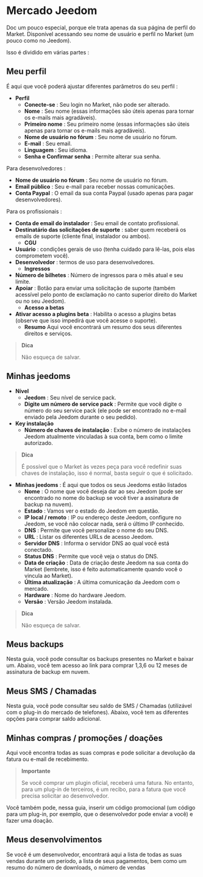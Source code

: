 # Mercado Jeedom


Doc um pouco especial, porque ele trata apenas da sua página de perfil do Market.
Disponível acessando seu nome de usuário e perfil no Market (um pouco como no Jeedom).

Isso é dividido em várias partes :

## Meu perfil

É aqui que você poderá ajustar diferentes parâmetros do seu perfil :

- **Perfil**
    - **Conecte-se** : Seu login no Market, não pode ser alterado.
    - **Nome** : Seu nome (essas informações são úteis apenas para tornar os e-mails mais agradáveis).
    - **Primeiro nome** : Seu primeiro nome (essas informações são úteis apenas para tornar os e-mails mais agradáveis).
    - **Nome de usuário no fórum** : Seu nome de usuário no fórum.
    - **E-mail** : Seu email.
    - **Linguagem** : Seu idioma.
    - **Senha e Confirmar senha** : Permite alterar sua senha.

Para desenvolvedores :
- **Nome de usuário no fórum** : Seu nome de usuário no fórum.
- **Email público** : Seu e-mail para receber nossas comunicações.
- **Conta Paypal** : O email da sua conta Paypal (usado apenas para pagar desenvolvedores).

Para os profissionais :
- **Conta de email do instalador** : Seu email de contato profissional.
- **Destinatário das solicitações de suporte** : saber quem receberá os emails de suporte (cliente final, instalador ou ambos).
    - **CGU**
- **Usuário** : condições gerais de uso (tenha cuidado para lê-las, pois elas comprometem você).
- **Desenvolvedor** : termos de uso para desenvolvedores.
    - **Ingressos**
- **Número de bilhetes** : Número de ingressos para o mês atual e seu limite.
- **Apoiar** : Botão para enviar uma solicitação de suporte (também acessível pelo ponto de exclamação no canto superior direito do Market ou no seu Jeedom).
    - **Acesso a betas**
- **Ativar acesso a plugins beta** : Habilita o acesso a plugins betas (observe que isso impedirá que você acesse o suporte).
    - **Resumo** Aqui você encontrará um resumo dos seus diferentes direitos e serviços.

> **Dica**
>
> Não esqueça de salvar.

## Minhas jeedoms

- **Nível**
    - **Jeedom** : Seu nível de service pack.
    - **Digite um número de service pack** : Permite que você digite o número do seu service pack (ele pode ser encontrado no e-mail enviado pela Jeedom durante o seu pedido).
- **Key instalação**
    - **Número de chaves de instalação** : Exibe o número de instalações Jeedom atualmente vinculadas à sua conta, bem como o limite autorizado.

> **Dica**
>
> É possível que o Market às vezes peça para você redefinir suas chaves de instalação, isso é normal, basta seguir o que é solicitado.

- **Minhas jeedoms** : É aqui que todos os seus Jeedoms estão listados
    - **Nome** : O nome que você deseja dar ao seu Jeedom (pode ser encontrado no nome do backup se você tiver a assinatura de backup na nuvem).
    - **Estado** : Vamos ver o estado do Jeedom em questão.
    - **IP local / remoto** : IP ou endereço deste Jeedom, configure no Jeedom, se você não colocar nada, será o último IP conhecido.
    - **DNS** : Permite que você personalize o nome do seu DNS.
    - **URL** : Listar os diferentes URLs de acesso Jeedom.
    - **Servidor DNS** : Informa o servidor DNS ao qual você está conectado.
    - **Status DNS** : Permite que você veja o status do DNS.
    - **Data de criação** : Data de criação deste Jeedom na sua conta do Market (lembrete, isso é feito automaticamente quando você o vincula ao Market).
    - **Última atualização** : A última comunicação da Jeedom com o mercado.
    - **Hardware** : Nome do hardware Jeedom.
    - **Versão** : Versão Jeedom instalada.

> **Dica**
>
> Não esqueça de salvar.

## Meus backups

Nesta guia, você pode consultar os backups presentes no Market e baixar um. Abaixo, você tem acesso ao link para comprar 1,3,6 ou 12 meses de assinatura de backup em nuvem.

## Meus SMS / Chamadas

Nesta guia, você pode consultar seu saldo de SMS / Chamadas (utilizável com o plug-in do mercado de telefones). Abaixo, você tem as diferentes opções para comprar saldo adicional.

## Minhas compras / promoções / doações

Aqui você encontra todas as suas compras e pode solicitar a devolução da fatura ou e-mail de recebimento.

> **Importante**
>
> Se você comprar um plugin oficial, receberá uma fatura. No entanto, para um plug-in de terceiros, é um recibo, para a fatura que você precisa solicitar ao desenvolvedor.

Você também pode, nessa guia, inserir um código promocional (um código para um plug-in, por exemplo, que o desenvolvedor pode enviar a você) e fazer uma doação.

## Meus desenvolvimentos

Se você é um desenvolvedor, encontrará aqui a lista de todas as suas vendas durante um período, a lista de seus pagamentos, bem como um resumo do número de downloads, o número de vendas
